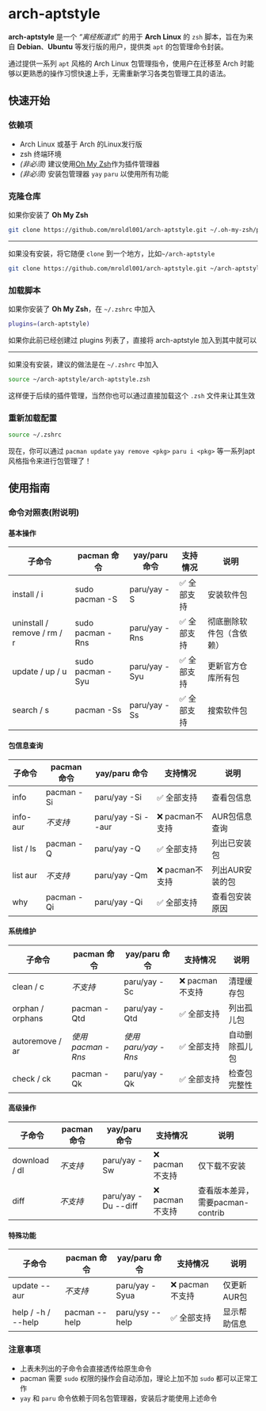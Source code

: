 # arch-aptstyle #

**arch-aptstyle** 是一个 *“离经叛道式”* 的用于 **Arch Linux** 的 `zsh` 脚本，旨在为来自 **Debian**、**Ubuntu** 等发行版的用户，提供类 `apt` 的包管理命令封装。

通过提供一系列 `apt` 风格的 Arch Linux 包管理指令，使用户在迁移至 Arch 时能够以更熟悉的操作习惯快速上手，无需重新学习各类包管理工具的语法。

## 快速开始 ##

### 依赖项 ###

- Arch Linux 或基于 Arch 的Linux发行版
- zsh 终端环境
- *(非必须)* 建议使用[Oh My Zsh](https://ohmyz.sh/)作为插件管理器
- *(非必须)* 安装包管理器 `yay` `paru` 以使用所有功能

### 克隆仓库 ###

如果你安装了 **Oh My Zsh**

```zsh
git clone https://github.com/mroldl001/arch-aptstyle.git ~/.oh-my-zsh/plugins
```

---

如果没有安装，将它随便 `clone` 到一个地方，比如`~/arch-aptstyle`

```zsh
git clone https://github.com/mroldl001/arch-aptstyle.git ~/arch-aptstyle
```

### 加载脚本 ###

如果你安装了 **Oh My Zsh**，在 `~/.zshrc` 中加入
```zsh
plugins=(arch-aptstyle)
```

如果你此前已经创建过 plugins 列表了，直接将 arch-aptstyle 加入到其中就可以

---

如果没有安装，建议的做法是在 `~/.zshrc` 中加入

```zsh
source ~/arch-aptstyle/arch-aptstyle.zsh
```

这样便于后续的插件管理，当然你也可以通过直接加载这个 `.zsh` 文件来让其生效

### 重新加载配置 ###

```zsh
source ~/.zshrc
```

现在，你可以通过 `pacman update` `yay remove <pkg>` `paru i <pkg>` 等一系列apt风格指令来进行包管理了！

## 使用指南 ##

### 命令对照表(附说明) ###

#### 基本操作 ####

| 子命令                     | pacman 命令         | yay/paru 命令       | 支持情况     | 说明                         |
|----------------------------|---------------------|---------------------|-------------|------------------------------|
| install / i                | sudo pacman -S      | paru/yay -S         | ✅ 全部支持 | 安装软件包                   |
| uninstall / remove / rm / r| sudo pacman -Rns    | paru/yay -Rns       | ✅ 全部支持 | 彻底删除软件包（含依赖）     |
| update / up / u            | sudo pacman -Syu    | paru/yay -Syu       | ✅ 全部支持 | 更新官方仓库所有包           |
| search / s                 | pacman -Ss          | paru/yay -Ss        | ✅ 全部支持 | 搜索软件包                   |

#### 包信息查询 ####

| 子命令                     | pacman 命令         | yay/paru 命令       | 支持情况     | 说明                         |
|----------------------------|---------------------|---------------------|-------------|------------------------------|
| info                       | pacman -Si          | paru/yay -Si        | ✅ 全部支持 | 查看包信息                   |
| info-aur                   | _不支持_            | paru/yay -Si --aur  | ❌ pacman不支持 | AUR包信息查询                |
| list / ls                  | pacman -Q           | paru/yay -Q         | ✅ 全部支持 | 列出已安装包                 |
| list aur                   | _不支持_            | paru/yay -Qm        | ❌ pacman不支持 | 列出AUR安装的包             |
| why                        | pacman -Qi          | paru/yay -Qi        | ✅ 全部支持 | 查看包安装原因               |

#### 系统维护 ####

| 子命令                     | pacman 命令         | yay/paru 命令       | 支持情况     | 说明                         |
|----------------------------|---------------------|---------------------|-------------|------------------------------|
| clean / c                  | _不支持_            | paru/yay -Sc        | ❌ pacman不支持 | 清理缓存包                   |
| orphan / orphans           | pacman -Qtd         | paru/yay -Qtd       | ✅ 全部支持 | 列出孤儿包                   |
| autoremove / ar            | _使用pacman -Rns_   | _使用paru/yay -Rns_ | ✅ 全部支持 | 自动删除孤儿包               |
| check / ck                 | pacman -Qk          | paru/yay -Qk        | ✅ 全部支持 | 检查包完整性                 |

#### 高级操作 ####

| 子命令                     | pacman 命令         | yay/paru 命令       | 支持情况     | 说明                         |
|----------------------------|---------------------|---------------------|-------------|------------------------------|
| download / dl              | _不支持_            | paru/yay -Sw        | ❌ pacman不支持 | 仅下载不安装                 |
| diff                       | _不支持_            | paru/yay -Du --diff | ❌ pacman不支持 | 查看版本差异，需要pacman-contrib |

#### 特殊功能 ####

| 子命令                     | pacman 命令         | yay/paru 命令       | 支持情况     | 说明                         |
|----------------------------|---------------------|---------------------|-------------|------------------------------|
| update --aur               | _不支持_            | paru/yay -Syua      | ❌ pacman不支持 | 仅更新AUR包                 |
| help / -h / --help         | pacman --help        | paru/ysy --help        | ✅ 全部支持 | 显示帮助信息                 |


### 注意事项 ###

- 上表未列出的子命令会直接透传给原生命令
- pacman 需要 `sudo` 权限的操作会自动添加，理论上加不加 `sudo` 都可以正常工作
- `yay` 和 `paru` 命令依赖于同名包管理器，安装后才能使用上述命令